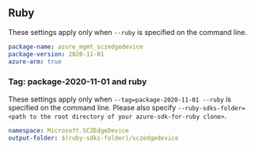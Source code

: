 ## Ruby

These settings apply only when `--ruby` is specified on the command line.

```yaml
package-name: azure_mgmt_sczedgedevice
package-version: 2020-11-01
azure-arm: true
```

### Tag: package-2020-11-01 and ruby

These settings apply only when `--tag=package-2020-11-01 --ruby` is specified on the command line.
Please also specify `--ruby-sdks-folder=<path to the root directory of your azure-sdk-for-ruby clone>`.

```yaml $(tag) == 'package-2020-11-01' && $(ruby)
namespace: Microsoft.SCZEdgeDevice
output-folder: $(ruby-sdks-folder)/sczedgedevice
```

